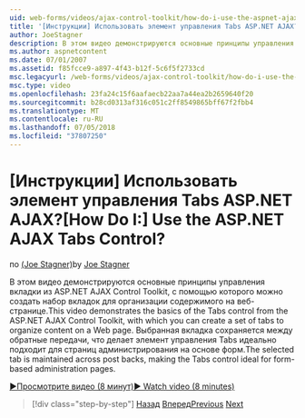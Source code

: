 ```yaml
---
uid: web-forms/videos/ajax-control-toolkit/how-do-i-use-the-aspnet-ajax-tabs-control
title: '[Инструкции] Использовать элемент управления Tabs ASP.NET AJAX? | Документы Майкрософт'
author: JoeStagner
description: В этом видео демонстрируются основные принципы управления вкладки из ASP.NET AJAX Control Toolkit, с помощью которого можно создать набор вкладок для организации содержимого на...
ms.author: aspnetcontent
ms.date: 07/01/2007
ms.assetid: f85fcce9-a897-4f43-b12f-5c6f5f2733cd
msc.legacyurl: /web-forms/videos/ajax-control-toolkit/how-do-i-use-the-aspnet-ajax-tabs-control
msc.type: video
ms.openlocfilehash: 23fa24c15f6aafaecb22aa7a44ea2b2659640f20
ms.sourcegitcommit: b28cd0313af316c051c2ff8549865bff67f2fbb4
ms.translationtype: MT
ms.contentlocale: ru-RU
ms.lasthandoff: 07/05/2018
ms.locfileid: "37807250"
---
```

<a name="how-do-i-use-the-aspnet-ajax-tabs-control"></a><span data-ttu-id="dfdae-104">[Инструкции] Использовать элемент управления Tabs ASP.NET AJAX?</span><span class="sxs-lookup"><span data-stu-id="dfdae-104">[How Do I:] Use the ASP.NET AJAX Tabs Control?</span></span>
====================
<span data-ttu-id="dfdae-105">по [(Joe Stagner)](https://github.com/JoeStagner)</span><span class="sxs-lookup"><span data-stu-id="dfdae-105">by [Joe Stagner](https://github.com/JoeStagner)</span></span>

<span data-ttu-id="dfdae-106">В этом видео демонстрируются основные принципы управления вкладки из ASP.NET AJAX Control Toolkit, с помощью которого можно создать набор вкладок для организации содержимого на веб-странице.</span><span class="sxs-lookup"><span data-stu-id="dfdae-106">This video demonstrates the basics of the Tabs control from the ASP.NET AJAX Control Toolkit, with which you can create a set of tabs to organize content on a Web page.</span></span> <span data-ttu-id="dfdae-107">Выбранная вкладка сохраняется между обратные передачи, что делает элемент управления Tabs идеально подходит для страниц администрирования на основе форм.</span><span class="sxs-lookup"><span data-stu-id="dfdae-107">The selected tab is maintained across post backs, making the Tabs control ideal for form-based administration pages.</span></span>

[<span data-ttu-id="dfdae-108">&#9654;Просмотрите видео (8 минут)</span><span class="sxs-lookup"><span data-stu-id="dfdae-108">&#9654; Watch video (8 minutes)</span></span>](https://channel9.msdn.com/Blogs/ASP-NET-Site-Videos/how-do-i-use-the-aspnet-ajax-tabs-control)

> [!div class="step-by-step"]
> <span data-ttu-id="dfdae-109">[Назад](how-do-i-use-the-aspnet-ajax-resizablecontrol-extender.md)
> [Вперед](how-do-i-use-the-aspnet-ajax-slideshow-extender.md)</span><span class="sxs-lookup"><span data-stu-id="dfdae-109">[Previous](how-do-i-use-the-aspnet-ajax-resizablecontrol-extender.md)
[Next](how-do-i-use-the-aspnet-ajax-slideshow-extender.md)</span></span>
